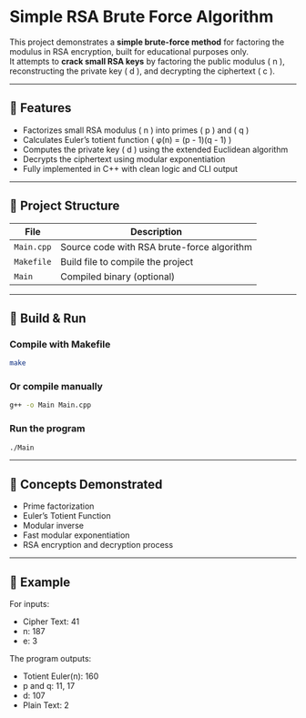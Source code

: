 # Simple RSA Brute Force Algorithm

This project demonstrates a **simple brute-force method** for factoring the modulus in RSA encryption, built for educational purposes only.  
It attempts to **crack small RSA keys** by factoring the public modulus \( n \), reconstructing the private key \( d \), and decrypting the ciphertext \( c \).

---

## 🚀 Features

- Factorizes small RSA modulus \( n \) into primes \( p \) and \( q \)
- Calculates Euler’s totient function \( φ(n) = (p - 1)(q - 1) \)
- Computes the private key \( d \) using the extended Euclidean algorithm
- Decrypts the ciphertext using modular exponentiation
- Fully implemented in C++ with clean logic and CLI output

---

## 📂 Project Structure

| File        | Description                                  |
|-------------|----------------------------------------------|
| `Main.cpp`  | Source code with RSA brute-force algorithm   |
| `Makefile`  | Build file to compile the project            |
| `Main`      | Compiled binary (optional)                   |

---

## 🔧 Build & Run

### Compile with Makefile
```bash
make
```

### Or compile manually
```bash
g++ -o Main Main.cpp
```

### Run the program
```bash
./Main
```

---

## 🧠 Concepts Demonstrated

- Prime factorization
- Euler’s Totient Function
- Modular inverse
- Fast modular exponentiation
- RSA encryption and decryption process

---

## 📎 Example

For inputs:

- Cipher Text: 41
- n: 187
- e: 3

The program outputs:

- Totient Euler(n): 160
- p and q: 11, 17
- d: 107
- Plain Text: 2
